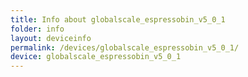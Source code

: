 ```yaml
---
title: Info about globalscale_espressobin_v5_0_1
folder: info
layout: deviceinfo
permalink: /devices/globalscale_espressobin_v5_0_1/
device: globalscale_espressobin_v5_0_1
---
```


